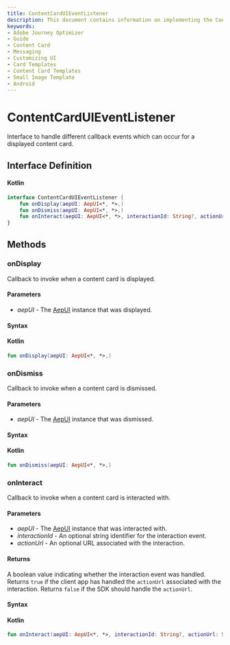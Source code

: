 ```yaml
---
title: ContentCardUIEventListener
description: This document contains information on implementing the ContentCardUIEventListener.
keywords:
- Adobe Journey Optimizer
- Guide
- Content Card
- Messaging
- Customizing UI
- Card Templates
- Content Card Templates
- Small Image Template
- Android
---
```


# ContentCardUIEventListener

Interface to handle different callback events which can occur for a displayed content card.

## Interface Definition

<CodeBlock slots="heading, code" repeat="1" languages="Kotlin" />

#### Kotlin

```kotlin
interface ContentCardUIEventListener {
    fun onDisplay(aepUI: AepUI<*, *>,)
    fun onDismiss(aepUI: AepUI<*, *>,)
    fun onInteract(aepUI: AepUI<*, *>, interactionId: String?, actionUrl: String?): Boolean
}
```

## Methods

### onDisplay

Callback to invoke when a content card is displayed.

#### Parameters

* _aepUI_ - The [AepUI](./aepui.md) instance that was displayed.

#### Syntax

<CodeBlock slots="heading, code" repeat="1" languages="Kotlin" />

#### Kotlin

```kotlin
fun onDisplay(aepUI: AepUI<*, *>,)
```

### onDismiss

Callback to invoke when a content card is dismissed.

#### Parameters

* _aepUI_ - The [AepUI](./aepui.md) instance that was dismissed.

#### Syntax

<CodeBlock slots="heading, code" repeat="1" languages="Kotlin" />

#### Kotlin

```kotlin
fun onDismiss(aepUI: AepUI<*, *>,)
```

### onInteract

Callback to invoke when a content card is interacted with.

#### Parameters

* _aepUI_ - The [AepUI](./aepui.md) instance that was interacted with.
* _interactionId_ - An optional string identifier for the interaction event.
* _actionUrl_ - An optional URL associated with the interaction.

#### Returns

A boolean value indicating whether the interaction event was handled. Returns `true` if the client app has handled the `actionUrl` associated with the interaction. Returns `false` if the SDK should handle the `actionUrl`.

#### Syntax

<CodeBlock slots="heading, code" repeat="1" languages="Kotlin" />

#### Kotlin

```kotlin
fun onInteract(aepUI: AepUI<*, *>, interactionId: String?, actionUrl: String?): Boolean
```
